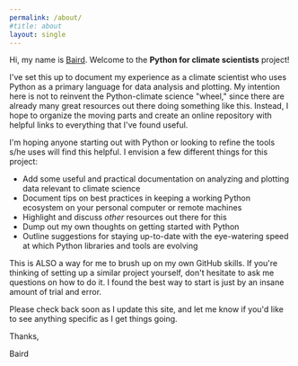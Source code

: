 ```yaml
---
permalink: /about/
#title: about
layout: single
---
```


Hi, my name is [Baird](https://bairdlangenbrunner.github.io).  Welcome to the **Python for climate scientists** project!

I've set this up to document my experience as a climate scientist who uses Python as a primary language for data analysis and plotting.  My intention here is not to reinvent the Python-climate science "wheel," since there are already many great resources out there doing something like this.  Instead, I hope to organize the moving parts and create an online repository with helpful links to everything that I've found useful.

I'm hoping anyone starting out with Python or looking to refine the tools s/he uses will find this helpful.  I envision a few different things for this project:
* Add some useful and practical documentation on analyzing and plotting data relevant to climate science
* Document tips on best practices in keeping a working Python ecosystem on your personal computer or remote machines
* Highlight and discuss *other* resources out there for this
* Dump out my own thoughts on getting started with Python
* Outline suggestions for staying up-to-date with the eye-watering speed at which Python libraries and tools are evolving

This is ALSO a way for me to brush up on my own GitHub skills.  If you're thinking of setting up a similar project yourself, don't hesitate to ask me questions on how to do it.  I found the best way to start is just by an insane amount of trial and error.

Please check back soon as I update this site, and let me know if you'd like to see anything specific as I get things going.

Thanks,

Baird
